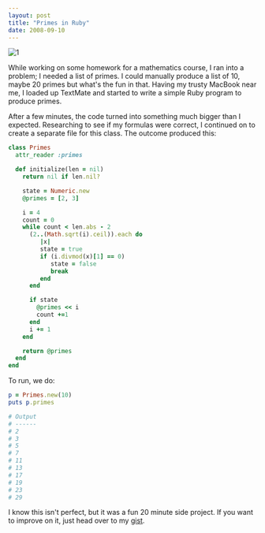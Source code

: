 ```yaml
---
layout: post
title: "Primes in Ruby"
date: 2008-09-10
---
```


![1]

While working on some homework for a mathematics course, I ran into a problem; I needed a list of primes. I could manually produce a list of 10, maybe 20 primes but what's the fun in that. Having my trusty MacBook near me, I loaded up TextMate and started to write a simple Ruby program to produce primes.

After a few minutes, the code turned into something much bigger than I expected. Researching to see if my formulas were correct, I continued on to create a separate file for this class. The outcome produced this:

```ruby
class Primes
  attr_reader :primes

  def initialize(len = nil)
    return nil if len.nil?

    state = Numeric.new
    @primes = [2, 3]

    i = 4
    count = 0
    while count < len.abs - 2
      (2..(Math.sqrt(i).ceil)).each do
         |x|
         state = true
         if (i.divmod(x)[1] == 0)
            state = false
            break
         end
      end

      if state
        @primes << i
        count +=1
      end
      i += 1
    end

    return @primes
  end
end
```

To run, we do:

```ruby
p = Primes.new(10)
puts p.primes

# Output
# ------
# 2
# 3
# 5
# 7
# 11
# 13
# 17
# 19
# 23
# 29
```

I know this isn't perfect, but it was a fun 20 minute side project. If you want to improve on it, just head over to my [gist].

[1]: http://tech.karbassi.com/images/posts/2008-09-10/discrete.jpg "26/366 Discrete Mathematical Structures"
[gist]: http://gist.github.com/10159 "Ruby class to return primes"
